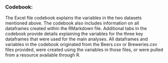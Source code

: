 ### Codebook:

The Excel file codebook explains the variables in the two datasets mentioned above. The codebook also includes information on all dataframes created within the RMarkdown file. Additional tabs in the codebook provide details explaining the variables for the three key dataframes that were used for the main analyses. All dataframes and variables in the codebook originated from the Beers.csv or Breweries.csv files provided, were created using the variables in those files, or were pulled from a resource available through R.
